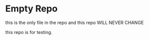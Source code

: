 # Empty Repo
this is the only file in the repo and this repo WILL NEVER CHANGE

this repo is for testing. 
